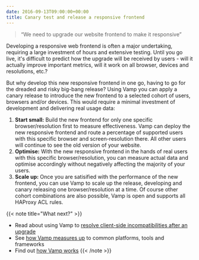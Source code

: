 ```yaml
---
date: 2016-09-13T09:00:00+00:00
title: Canary test and release a responsive frontend
---
```


> “We need to upgrade our website frontend to make it responsive”
  
Developing a responsive web frontend is often a major undertaking, requiring a large investment of hours and extensive testing. Until you go live, it's difficult to predict how the upgrade will be received by users - will it actually improve important metrics, will it work on all browser, devices and resolutions, etc.?   

But why develop this new responsive frontend in one go, having to go for the dreaded and risky big-bang release? Using Vamp you can apply a canary release to introduce the new frontend to a selected cohort of users, browsers and/or devices. This would require a minimal investment of development and delivering real usage data:

1. __Start small:__ Build the new frontend for only one specific browser/resolution first to measure effectiveness. Vamp can deploy the new responsive frontend and route a percentage of supported users with this specific browser and screen-resolution there. All other users will continue to see the old version of your website.
2. __Optimise:__ With the new responsive frontend in the hands of real users with this specific browser/resolution, you can measure actual data and optimise accordingly without negatively affecting the majority of your users.
3. __Scale up:__ Once you are satisified with the performance of the new frontend, you can use Vamp to scale up the release, developing and canary releasing one browser/resolution at a time. Of course other cohort combinations are also possible, Vamp is open and supports all HAProxy ACL rules.

{{< note title="What next?" >}}
* Read about using Vamp to [resolve client-side incompatibilities after an upgrade](/product/use-cases/resolve-incompatibilities-after-upgrade/)
* See [how Vamp measures up](/product/vamp-compared-to/proxies-and-load-balancers/) to common platforms, tools and frameworks  
* Find out [how Vamp works](/documentation/how-vamp-works/architecture-and-components)
{{< /note >}}
